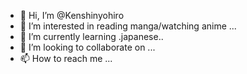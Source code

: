 - 👋 Hi, I’m @Kenshinyohiro
- 👀 I’m interested in reading manga/watching anime ...
- 🌱 I’m currently learning .japanese..
- 💞️ I’m looking to collaborate on ...
- 📫 How to reach me ...

<!---
Kenshinyohiro/Kenshinyohiro is a ✨ special ✨ repository because its `README.md` (this file) appears on your GitHub profile.
You can click the Preview link to take a look at your changes.
--->
